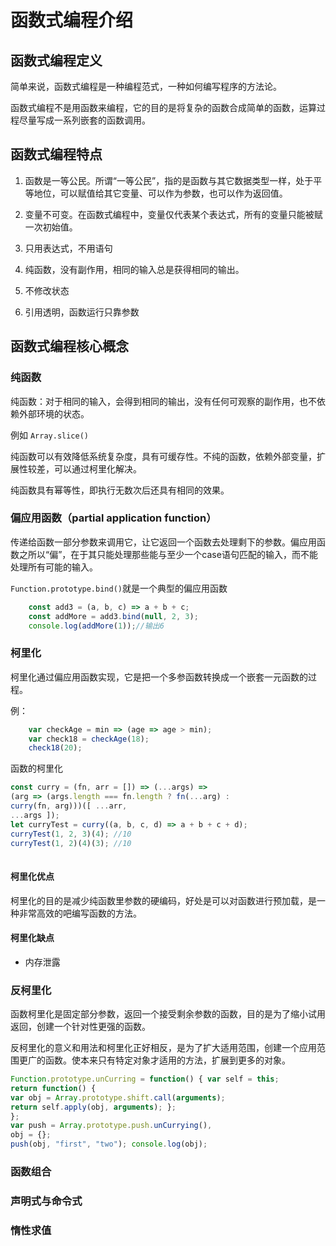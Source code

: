 # 函数式编程介绍

## 函数式编程定义

简单来说，函数式编程是一种编程范式，一种如何编写程序的方法论。

函数式编程不是用函数来编程，它的目的是将复杂的函数合成简单的函数，运算过程尽量写成一系列嵌套的函数调用。

## 函数式编程特点

1. 函数是一等公民。所谓“一等公民”，指的是函数与其它数据类型一样，处于平等地位，可以赋值给其它变量、可以作为参数，也可以作为返回值。

2. 变量不可变。在函数式编程中，变量仅代表某个表达式，所有的变量只能被赋一次初始值。

3. 只用表达式，不用语句

4. 纯函数，没有副作用，相同的输入总是获得相同的输出。

5. 不修改状态

6. 引用透明，函数运行只靠参数

## 函数式编程核心概念

### 纯函数
纯函数：对于相同的输入，会得到相同的输出，没有任何可观察的副作用，也不依赖外部环境的状态。

例如 `Array.slice()`

纯函数可以有效降低系统复杂度，具有可缓存性。不纯的函数，依赖外部变量，扩展性较差，可以通过柯里化解决。

纯函数具有幂等性，即执行无数次后还具有相同的效果。



### 偏应用函数（partial application function）
传递给函数一部分参数来调用它，让它返回一个函数去处理剩下的参数。偏应用函数之所以“偏”，在于其只能处理那些能与至少一个case语句匹配的输入，而不能处理所有可能的输入。

`Function.prototype.bind()`就是一个典型的偏应用函数

```javascript
    const add3 = (a, b, c) => a + b + c;
    const addMore = add3.bind(null, 2, 3);
    console.log(addMore(1));//输出6

```

### 柯里化
柯里化通过偏应用函数实现，它是把一个多参函数转换成一个嵌套一元函数的过程。

例：
```javascript
    var checkAge = min => (age => age > min);
    var check18 = checkAge(18);
    check18(20);
```

函数的柯里化
```javascript
const curry = (fn, arr = []) => (...args) =>
(arg => (args.length === fn.length ? fn(...arg) :
curry(fn, arg)))([ ...arr,
...args ]);
let curryTest = curry((a, b, c, d) => a + b + c + d);
curryTest(1, 2, 3)(4); //10
curryTest(1, 2)(4)(3); //10
 
```

#### 柯里化优点
柯里化的目的是减少纯函数里参数的硬编码，好处是可以对函数进行预加载，是一种非常高效的吧编写函数的方法。

#### 柯里化缺点
- 内存泄露

### 反柯里化
函数柯里化是固定部分参数，返回一个接受剩余参数的函数，目的是为了缩小试用返回，创建一个针对性更强的函数。

反柯里化的意义和用法和柯里化正好相反，是为了扩大适用范围，创建一个应用范围更广的函数。使本来只有特定对象才适用的方法，扩展到更多的对象。
```javascript
Function.prototype.unCurring = function() { var self = this;
return function() {
var obj = Array.prototype.shift.call(arguments);
return self.apply(obj, arguments); };
};
var push = Array.prototype.push.unCurrying(),
obj = {};
push(obj, "first", "two"); console.log(obj);
```


### 函数组合

### 声明式与命令式

### 惰性求值


